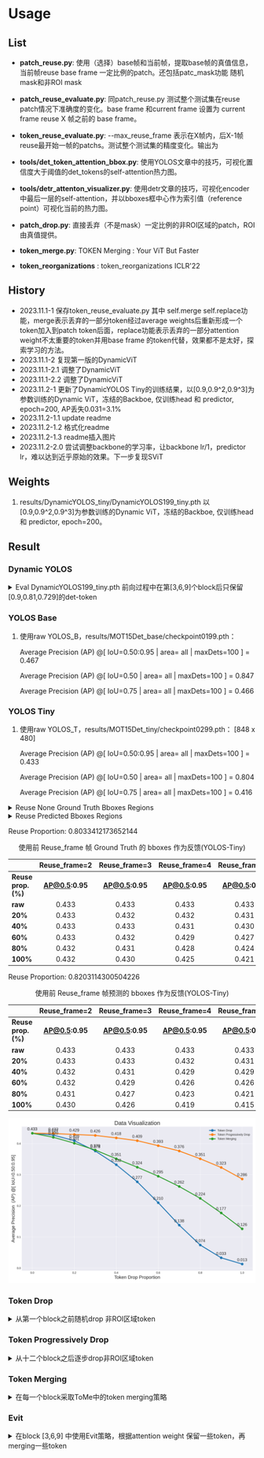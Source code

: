 # Usage
## List
- **patch_reuse.py**: 使用（选择）base帧和当前帧，提取base帧的真值信息，当前帧reuse base frame 一定比例的patch。还包括patc_mask功能 随机mask和非ROI mask

- **patch_reuse_evaluate.py**: 同patch_reuse.py 测试整个测试集在reuse patch情况下准确度的变化。base frame 和current frame 设置为 current frame reuse X 帧之前的 base frame。
- **token_reuse_evaluate.py**: --max_reuse_frame 表示在X帧内，后X-1帧 reuse最开始一帧的patchs。测试整个测试集的精度变化。输出为
- **tools/det_token_attention_bbox.py**: 使用YOLOS文章中的技巧，可视化置信度大于阈值的det_tokens的self-attention热力图。
- **tools/detr_attenton_visualizer.py**: 使用detr文章的技巧，可视化encoder中最后一层的self-attention，并以bboxes框中心作为索引值（reference point）可视化当前的热力图。
- **patch_drop.py**: 直接丢弃（不是mask）一定比例的非ROI区域的patch，ROI由真值提供。
- **token_merge.py**: TOKEN Merging : Your ViT But Faster
- **token_reorganizations** : token_reorganizations ICLR'22
  
## History
- 2023.11.1-1 保存token_reuse_evaluate.py 其中 self.merge self.replace功能，merge表示丢弃的一部分token经过average weights后重新形成一个token加入到patch token后面，replace功能表示丢弃的一部分attention weight不太重要的token并用base frame 的token代替，效果都不是太好，探索学习的方法。
- 2023.11.1-2 复现第一版的DynamicViT
- 2023.11.1-2.1 调整了DynamicViT
- 2023.11.1-2.2 调整了DynamicViT
- 2023.11.2-1 更新了DynamicYOLOS Tiny的训练结果，以[0.9,0.9^2,0.9^3]为参数训练的Dynamic ViT，冻结的Backboe, 仅训练head 和 predictor, epoch=200, AP丢失0.031=3.1%
- 2023.11.2-1.1 update readme
- 2023.11.2-1.2 格式化readme
- 2023.11.2-1.3 readme插入图片
- 2023.11.2-2.0 尝试调整backbone的学习率，让backbone lr/1，predictor lr，难以达到近乎原始的效果。下一步复现SViT

## Weights
1. results/DynamicYOLOS_tiny/DynamicYOLOS199_tiny.pth 以[0.9,0.9^2,0.9^3]为参数训练的Dynamic ViT，冻结的Backboe, 仅训练head 和 predictor, epoch=200。

## Result 

### Dynamic YOLOS

<details>
<summary>
  Eval DynamicYOLOS199_tiny.pth 前向过程中在第[3,6,9]个block后只保留[0.9,0.81,0.729]的det-token
</summary>
  <pre><code>
   Average Precision  (AP) @[ IoU=0.50:0.95 | area=   all | maxDets=100 ] = 0.402
   Average Precision  (AP) @[ IoU=0.50      | area=   all | maxDets=100 ] = 0.785
   Average Precision  (AP) @[ IoU=0.75      | area=   all | maxDets=100 ] = 0.366
  </code></pre>
</details>


### YOLOS Base
1. 使用raw YOLOS_B，results/MOT15Det_base/checkpoint0199.pth：
   
    Average Precision  (AP) @[ IoU=0.50:0.95 | area=   all | maxDets=100 ] = 0.467

    Average Precision  (AP) @[ IoU=0.50      | area=   all | maxDets=100 ] = 0.847

    Average Precision  (AP) @[ IoU=0.75      | area=   all | maxDets=100 ] = 0.466


### YOLOS Tiny
1. 使用raw YOLOS_T，results/MOT15Det_tiny/checkpoint0299.pth： [848 x 480]
   
    Average Precision  (AP) @[ IoU=0.50:0.95 | area=   all | maxDets=100 ] = 0.433

    Average Precision  (AP) @[ IoU=0.50      | area=   all | maxDets=100 ] = 0.804

    Average Precision  (AP) @[ IoU=0.75      | area=   all | maxDets=100 ] = 0.416

<details>
<summary>Reuse None Ground Truth Bboxes Regions</summary>

<summary>使用 token_reuse_evaluate.py, reuse_frame = 2, drop_proportion = 1.0\
        results/MOT15Det_tiny/checkpoint0299.pth，并且用真值反馈</summary>
    <pre><code>
        Average Precision  (AP) @[ IoU=0.50:0.95 | area=   all | maxDets=100 ] = 0.432
        Average Precision  (AP) @[ IoU=0.50      | area=   all | maxDets=100 ] = 0.802
        Average Precision  (AP) @[ IoU=0.75      | area=   all | maxDets=100 ] = 0.415
    </code></pre>

<summary>使用 token_reuse_evaluate.py, reuse_frame = 3, drop_proportion = 1.0\
        results/MOT15Det_tiny/checkpoint0299.pth，并且用真值反馈</summary>
    <pre><code>
        Average Precision  (AP) @[ IoU=0.50:0.95 | area=   all | maxDets=100 ] = 0.430
        Average Precision  (AP) @[ IoU=0.50      | area=   all | maxDets=100 ] = 0.797
        Average Precision  (AP) @[ IoU=0.75      | area=   all | maxDets=100 ] = 0.415
    </code></pre>

<summary>使用 token_reuse_evaluate.py, reuse_frame = 4, drop_proportion = 1.0\
        results/MOT15Det_tiny/checkpoint0299.pth，并且用真值反馈</summary>
    <pre><code>
        Average Precision  (AP) @[ IoU=0.50:0.95 | area=   all | maxDets=100 ] = 0.425
        Average Precision  (AP) @[ IoU=0.50      | area=   all | maxDets=100 ] = 0.793
        Average Precision  (AP) @[ IoU=0.75      | area=   all | maxDets=100 ] = 0.413
    </code></pre>

<summary>使用 token_reuse_evaluate.py, reuse_frame = 5, drop_proportion = 1.0\
        results/MOT15Det_tiny/checkpoint0299.pth，并且用真值反馈</summary>
    <pre><code>
        Average Precision  (AP) @[ IoU=0.50:0.95 | area=   all | maxDets=100 ] = 0.421
        Average Precision  (AP) @[ IoU=0.50      | area=   all | maxDets=100 ] = 0.785
        Average Precision  (AP) @[ IoU=0.75      | area=   all | maxDets=100 ] = 0.403
    </code></pre>

<summary>使用 token_reuse_evaluate.py, reuse_frame = 6, drop_proportion = 1.0\
        results/MOT15Det_tiny/checkpoint0299.pth，并且用真值反馈</summary>
    <pre><code>
        Average Precision  (AP) @[ IoU=0.50:0.95 | area=   all | maxDets=100 ] = 0.415
        Average Precision  (AP) @[ IoU=0.50      | area=   all | maxDets=100 ] = 0.777
        Average Precision  (AP) @[ IoU=0.75      | area=   all | maxDets=100 ] = 0.397
    </code></pre>

<summary>使用 **token_reuse_evaluate.py**, reuse_frame = 7, drop_proportion = 1.0\
        results/MOT15Det_tiny/checkpoint0299.pth，并且用真值反馈</summary>
    <pre><code>
        Average Precision  (AP) @[ IoU=0.50:0.95 | area=   all | maxDets=100 ] = 0.410
        Average Precision  (AP) @[ IoU=0.50      | area=   all | maxDets=100 ] = 0.766
        Average Precision  (AP) @[ IoU=0.75      | area=   all | maxDets=100 ] = 0.391
    </code></pre>
</details>

<details>
<summary>Reuse Predicted Bboxes Regions</summary>
<summary>使用 token_reuse_evaluate.py, reuse_frame = 2, drop_proportion = 1.0\
        results/MOT15Det_tiny/checkpoint0299.pth，base frame 检测值反馈</summary>
    <pre><code>
        Average Precision  (AP) @[ IoU=0.50:0.95 | area=   all | maxDets=100 ] = 0.430
        Average Precision  (AP) @[ IoU=0.50      | area=   all | maxDets=100 ] = 0.800
        Average Precision  (AP) @[ IoU=0.75      | area=   all | maxDets=100 ] = 0.411
    </code></pre>

<summary>使用 token_reuse_evaluate.py, reuse_frame = 3, drop_proportion = 1.0\
        results/MOT15Det_tiny/checkpoint0299.pth，base frame 检测值反馈</summary>
    <pre><code>
        Average Precision  (AP) @[ IoU=0.50:0.95 | area=   all | maxDets=100 ] = 0.426
        Average Precision  (AP) @[ IoU=0.50      | area=   all | maxDets=100 ] = 0.796
        Average Precision  (AP) @[ IoU=0.75      | area=   all | maxDets=100 ] = 0.408
    </code></pre>

<summary>使用 token_reuse_evaluate.py, reuse_frame = 4, drop_proportion = 1.0\
        results/MOT15Det_tiny/checkpoint0299.pth，base frame 检测值反馈</summary>
    <pre><code>
        Average Precision  (AP) @[ IoU=0.50:0.95 | area=   all | maxDets=100 ] = 0.419
        Average Precision  (AP) @[ IoU=0.50      | area=   all | maxDets=100 ] = 0.788
        Average Precision  (AP) @[ IoU=0.75      | area=   all | maxDets=100 ] = 0.400
    </code></pre>

<summary>使用 token_reuse_evaluate.py, reuse_frame = 5, drop_proportion = 1.0\
        results/MOT15Det_tiny/checkpoint0299.pth，base frame 检测值反馈</summary>
    <pre><code>
        Average Precision  (AP) @[ IoU=0.50:0.95 | area=   all | maxDets=100 ] = 0.415
        Average Precision  (AP) @[ IoU=0.50      | area=   all | maxDets=100 ] = 0.782
        Average Precision  (AP) @[ IoU=0.75      | area=   all | maxDets=100 ] = 0.398
    </code></pre>
</details>

Reuse Proportion:  0.8033412173652144
<center> 使用前 Reuse_frame 帧 Ground Truth 的 bboxes 作为反馈(YOLOS-Tiny) </center>

|                         | **Reuse_frame=2** | **Reuse_frame=3** | **Reuse_frame=4** | **Reuse_frame=5** |
|-------------------------|:-----------------:|:-----------------:|:-----------------:|:-----------------:|
| **Reuse prop. (%)**     | **AP@0.5:0.95**   | **AP@0.5:0.95**   | **AP@0.5:0.95**   | **AP@0.5:0.95**   |
| **raw**                 | 0.433             | 0.433             | 0.433             | 0.433             |
| **20%**                 | 0.433             | 0.432             | 0.432             | 0.431             |
| **40%**                 | 0.433             | 0.433             | 0.431             | 0.430             |
| **60%**                 | 0.433             | 0.432             | 0.429             | 0.427             |
| **80%**                 | 0.432             | 0.431             | 0.428             | 0.424             |
| **100%**                | 0.432             | 0.430             | 0.425             | 0.421             |

Reuse Proportion:  0.8203114300504226
<center> 使用前 Reuse_frame 帧预测的 bboxes 作为反馈(YOLOS-Tiny) </center>

|                         | **Reuse_frame=2** | **Reuse_frame=3** | **Reuse_frame=4** | **Reuse_frame=5** |
|-------------------------|:-----------------:|:-----------------:|:-----------------:|:-----------------:|
| **Reuse prop. (%)**     | **AP@0.5:0.95**   | **AP@0.5:0.95**   | **AP@0.5:0.95**   | **AP@0.5:0.95**   |
| **raw**                 | 0.433             | 0.433             | 0.433             | 0.433             |
| **20%**                 | 0.433             | 0.433             | 0.432             | 0.431             |
| **40%**                 | 0.432             | 0.431             | 0.429             | 0.429             |
| **60%**                 | 0.432             | 0.429             | 0.426             | 0.426             |
| **80%**                 | 0.431             | 0.427             | 0.423             | 0.421             |
| **100%**                | 0.430             | 0.426             | 0.419             | 0.415             |

![Data Visualization](visualization/figures/drop_AP.png)

### Token Drop
<details>
<summary>从第一个block之前随机drop 非ROI区域token</summary>

<summary>python patch_drop.py --drop_proportion 0.1
    reuse_proportion: 0.09972677595628415<summary>
    <pre><code>
        Average Precision  (AP) @[ IoU=0.50:0.95 | area=   all | maxDets=100 ] = 0.427
        Average Precision  (AP) @[ IoU=0.50      | area=   all | maxDets=100 ] = 0.804
        Average Precision  (AP) @[ IoU=0.75      | area=   all | maxDets=100 ] = 0.406
    </code></pre>

<summary>python patch_drop.py --drop_proportion 0.2
    reuse_proportion: 0.1994535519125683<summary>
    <pre><code>
        Average Precision  (AP) @[ IoU=0.50:0.95 | area=   all | maxDets=100 ] = 0.409
        Average Precision  (AP) @[ IoU=0.50      | area=   all | maxDets=100 ] = 0.801
        Average Precision  (AP) @[ IoU=0.75      | area=   all | maxDets=100 ] = 0.371
    </code></pre>

<summary>python patch_drop.py --drop_proportion 0.3
    reuse_proportion: 0.2998633879781421<summary>
    <pre><code>
        Average Precision  (AP) @[ IoU=0.50:0.95 | area=   all | maxDets=100 ] = 0.376
        Average Precision  (AP) @[ IoU=0.50      | area=   all | maxDets=100 ] = 0.784
        Average Precision  (AP) @[ IoU=0.75      | area=   all | maxDets=100 ] = 0.316
    </code></pre>

<summary>python patch_drop.py --drop_proportion 0.4
    reuse_proportion: 0.39959016393442626<summary>
    <pre><code>
        Average Precision  (AP) @[ IoU=0.50:0.95 | area=   all | maxDets=100 ] = 0.332
        Average Precision  (AP) @[ IoU=0.50      | area=   all | maxDets=100 ] = 0.747
        Average Precision  (AP) @[ IoU=0.75      | area=   all | maxDets=100 ] = 0.239
    </code></pre>

<summary>python patch_drop.py --drop_proportion 0.5
    reuse_proportion: 0.5<summary>
    <pre><code>
        Average Precision  (AP) @[ IoU=0.50:0.95 | area=   all | maxDets=100 ] = 0.277
        Average Precision  (AP) @[ IoU=0.50      | area=   all | maxDets=100 ] = 0.699
        Average Precision  (AP) @[ IoU=0.75      | area=   all | maxDets=100 ] = 0.153
    </code></pre>

<summary>python patch_drop.py --drop_proportion 0.6
    reuse_proportion: 0.5997267759562842<summary>
    <pre><code>
        Average Precision  (AP) @[ IoU=0.50:0.95 | area=   all | maxDets=100 ] = 0.210
        Average Precision  (AP) @[ IoU=0.50      | area=   all | maxDets=100 ] = 0.605
        Average Precision  (AP) @[ IoU=0.75      | area=   all | maxDets=100 ] = 0.087
    </code></pre>

<summary>python patch_drop.py --drop_proportion 0.7
    reuse_proportion: 0.6994535519125683<summary>
    <pre><code>
        Average Precision  (AP) @[ IoU=0.50:0.95 | area=   all | maxDets=100 ] = 0.138
        Average Precision  (AP) @[ IoU=0.50      | area=   all | maxDets=100 ] = 0.465
        Average Precision  (AP) @[ IoU=0.75      | area=   all | maxDets=100 ] = 0.033
    </code></pre>

<summary>python patch_drop.py --drop_proportion 0.8
    reuse_proportion: 0.8<summary>
    <pre><code>
        Average Precision  (AP) @[ IoU=0.50:0.95 | area=   all | maxDets=100 ] = 0.074
        Average Precision  (AP) @[ IoU=0.50      | area=   all | maxDets=100 ] = 0.295
        Average Precision  (AP) @[ IoU=0.75      | area=   all | maxDets=100 ] = 0.010
    </code></pre>

<summary>python patch_drop.py --drop_proportion 0.9
    reuse_proportion: 0.8995901639344263<summary>
    <pre><code>
        Average Precision  (AP) @[ IoU=0.50:0.95 | area=   all | maxDets=100 ] = 0.033
        Average Precision  (AP) @[ IoU=0.50      | area=   all | maxDets=100 ] = 0.147
        Average Precision  (AP) @[ IoU=0.75      | area=   all | maxDets=100 ] = 0.004
    </code></pre>

<summary>python patch_drop.py --drop_proportion 1.0
    reuse_proportion: 1.0<summary>
    <pre><code>
        Average Precision  (AP) @[ IoU=0.50:0.95 | area=   all | maxDets=100 ] = 0.013
        Average Precision  (AP) @[ IoU=0.50      | area=   all | maxDets=100 ] = 0.058
        Average Precision  (AP) @[ IoU=0.75      | area=   all | maxDets=100 ] = 0.002
    </code></pre>
</details>

### Token Progressively Drop
<details>
<summary>从十二个block之后逐步drop非ROI区域token</summary>

<summary>10%<summary>
    <pre><code>
        Average Precision  (AP) @[ IoU=0.50:0.95 | area=   all | maxDets=100 ] = 0.432
        Average Precision  (AP) @[ IoU=0.50      | area=   all | maxDets=100 ] = 0.804
        Average Precision  (AP) @[ IoU=0.75      | area=   all | maxDets=100 ] = 0.415
    </code></pre>

<summary>20%<summary>
    <pre><code>
        Average Precision  (AP) @[ IoU=0.50:0.95 | area=   all | maxDets=100 ] = 0.429
        Average Precision  (AP) @[ IoU=0.50      | area=   all | maxDets=100 ] = 0.806
        Average Precision  (AP) @[ IoU=0.75      | area=   all | maxDets=100 ] = 0.407
    </code></pre>

<summary>30%<summary>
    <pre><code>
        Average Precision  (AP) @[ IoU=0.50:0.95 | area=   all | maxDets=100 ] = 0.426
        Average Precision  (AP) @[ IoU=0.50      | area=   all | maxDets=100 ] = 0.809
        Average Precision  (AP) @[ IoU=0.75      | area=   all | maxDets=100 ] = 0.404
    </code></pre>

<summary>40%<summary>
    <pre><code>
        Average Precision  (AP) @[ IoU=0.50:0.95 | area=   all | maxDets=100 ] = 0.418
        Average Precision  (AP) @[ IoU=0.50      | area=   all | maxDets=100 ] = 0.806
        Average Precision  (AP) @[ IoU=0.75      | area=   all | maxDets=100 ] = 0.391
    </code></pre>

<summary>50%<summary>
    <pre><code>
        Average Precision  (AP) @[ IoU=0.50:0.95 | area=   all | maxDets=100 ] = 0.409
        Average Precision  (AP) @[ IoU=0.50      | area=   all | maxDets=100 ] = 0.806
        Average Precision  (AP) @[ IoU=0.75      | area=   all | maxDets=100 ] = 0.367
    </code></pre>

<summary>60%<summary>
<pre><code>
    Average Precision  (AP) @[ IoU=0.50:0.95 | area=   all | maxDets=100 ] = 0.393
    Average Precision  (AP) @[ IoU=0.50      | area=   all | maxDets=100 ] = 0.797
    Average Precision  (AP) @[ IoU=0.75      | area=   all | maxDets=100 ] = 0.339
</code></pre>

<summary>70%<summary>
    <pre><code>
        Average Precision  (AP) @[ IoU=0.50:0.95 | area=   all | maxDets=100 ] = 0.376
        Average Precision  (AP) @[ IoU=0.50      | area=   all | maxDets=100 ] = 0.790
        Average Precision  (AP) @[ IoU=0.75      | area=   all | maxDets=100 ] = 0.309
    </code></pre>

<summary>80%<summary>
    <pre><code>
        Average Precision  (AP) @[ IoU=0.50:0.95 | area=   all | maxDets=100 ] = 0.351
        Average Precision  (AP) @[ IoU=0.50      | area=   all | maxDets=100 ] = 0.773
        Average Precision  (AP) @[ IoU=0.75      | area=   all | maxDets=100 ] = 0.265
    </code></pre>

<summary>90%<summary>
    <pre><code>
        Average Precision  (AP) @[ IoU=0.50:0.95 | area=   all | maxDets=100 ] = 0.323
        Average Precision  (AP) @[ IoU=0.50      | area=   all | maxDets=100 ] = 0.757
        Average Precision  (AP) @[ IoU=0.75      | area=   all | maxDets=100 ] = 0.213
    </code></pre>

<summary>100%<summary>
    <pre><code>
        Average Precision  (AP) @[ IoU=0.50:0.95 | area=   all | maxDets=100 ] = 0.286
        Average Precision  (AP) @[ IoU=0.50      | area=   all | maxDets=100 ] = 0.723
        Average Precision  (AP) @[ IoU=0.75      | area=   all | maxDets=100 ] = 0.155
    </code></pre>
</details>

### Token Merging

<details>
<summary>在每一个block采取ToMe中的token merging策略</summary>

<summary>10% 分12次Merging 10%的所有token</summary>
    <pre><code>
        Average Precision  (AP) @[ IoU=0.50:0.95 | area=   all | maxDets=100 ] = 0.422
        Average Precision  (AP) @[ IoU=0.50      | area=   all | maxDets=100 ] = 0.799
        Average Precision  (AP) @[ IoU=0.75      | area=   all | maxDets=100 ] = 0.392
    </code></pre>
</details>

### Evit

<details>
<summary>在block [3,6,9] 中使用Evit策略，根据attention weight 保留一些token，再merging一些token</summary>
<summary> keep_rate = 1.0： [848 x 480]</summary>
    <pre><code>
        Average Precision  (AP) @[ IoU=0.50:0.95 | area=   all | maxDets=100 ] = 0.433
        Average Precision  (AP) @[ IoU=0.50      | area=   all | maxDets=100 ] = 0.804
        Average Precision  (AP) @[ IoU=0.75      | area=   all | maxDets=100 ] = 0.416
    </code></pre>

<summary>keep_rate = 0.9:</summary>
    <pre><code> 
        Average Precision  (AP) @[ IoU=0.50:0.95 | area=   all | maxDets=100 ] = 0.421
        Average Precision  (AP) @[ IoU=0.50      | area=   all | maxDets=100 ] = 0.800
        Average Precision  (AP) @[ IoU=0.75      | area=   all | maxDets=100 ] = 0.401
    </code></pre>


<summary>python token_reuse_evaluate.py --max_reuse_frame 5 --drop_proportion 1.0 block [3,6,9] 保留前95% topk token</summary>
    <pre><code> 
        Average Precision  (AP) @[ IoU=0.50:0.95 | area=   all | maxDets=100 ] = 0.399
        Average Precision  (AP) @[ IoU=0.50      | area=   all | maxDets=100 ] = 0.769
        Average Precision  (AP) @[ IoU=0.75      | area=   all | maxDets=100 ] = 0.371
    </code></pre>

<summary>python token_reuse_evaluate.py --max_reuse_frame 5 --drop_proportion 1.0 block [3,6,9] 保留前95% topk token 并且merge 剩下的5% token</summary>
    <pre><code> 
        Average Precision  (AP) @[ IoU=0.50:0.95 | area=   all | maxDets=100 ] = 0.400
        Average Precision  (AP) @[ IoU=0.50      | area=   all | maxDets=100 ] = 0.770
        Average Precision  (AP) @[ IoU=0.75      | area=   all | maxDets=100 ] = 0.371
    </code></pre>

<summary>python token_reuse_evaluate.py --max_reuse_frame 5 --drop_proportion 1.0 block [3,6,9] replace 剩下的10%不重要的token</summary>
    <pre><code> 
        Average Precision  (AP) @[ IoU=0.50:0.95 | area=   all | maxDets=100 ] = 0.400
        Average Precision  (AP) @[ IoU=0.50      | area=   all | maxDets=100 ] = 0.766
        Average Precision  (AP) @[ IoU=0.75      | area=   all | maxDets=100 ] = 0.372
    </code></pre>

<summary>python token_reuse_evaluate.py --max_reuse_frame 5 --drop_proportion 1.0 block [3,6,9] 保留前90% topk token</summary>
    <pre><code> 
        Average Precision  (AP) @[ IoU=0.50:0.95 | area=   all | maxDets=100 ] = 0.367
        Average Precision  (AP) @[ IoU=0.50      | area=   all | maxDets=100 ] = 0.731
        Average Precision  (AP) @[ IoU=0.75      | area=   all | maxDets=100 ] = 0.331
    </code></pre>
</details>